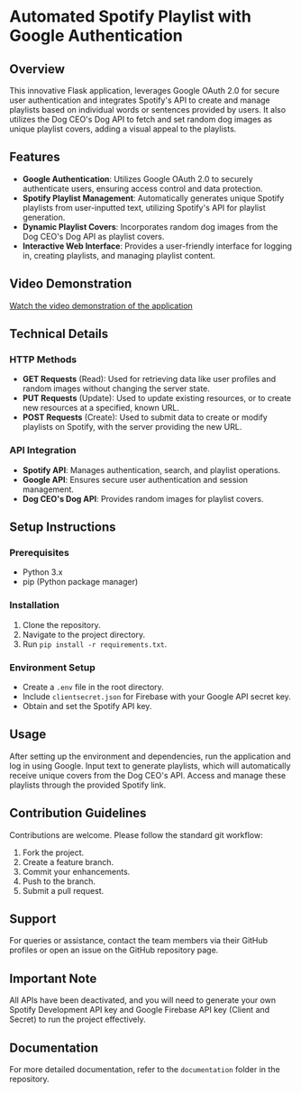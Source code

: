 # Automated Spotify Playlist with Google Authentication

## Overview

This innovative Flask application, leverages Google OAuth 2.0 for secure user authentication and integrates Spotify's API to create and manage playlists based on individual words or sentences provided by users. It also utilizes the Dog CEO's Dog API to fetch and set random dog images as unique playlist covers, adding a visual appeal to the playlists.

## Features

- **Google Authentication**: Utilizes Google OAuth 2.0 to securely authenticate users, ensuring access control and data protection.
- **Spotify Playlist Management**: Automatically generates unique Spotify playlists from user-inputted text, utilizing Spotify's API for playlist generation.
- **Dynamic Playlist Covers**: Incorporates random dog images from the Dog CEO's Dog API as playlist covers.
- **Interactive Web Interface**: Provides a user-friendly interface for logging in, creating playlists, and managing playlist content.

## Video Demonstration

[Watch the video demonstration of the application](https://youtu.be/f4swMqsFVGQ)

## Technical Details

### HTTP Methods
- **GET Requests** (Read): Used for retrieving data like user profiles and random images without changing the server state.
- **PUT Requests** (Update): Used to update existing resources, or to create new resources at a specified, known URL.
- **POST Requests** (Create): Used to submit data to create or modify playlists on Spotify, with the server providing the new URL.

### API Integration
- **Spotify API**: Manages authentication, search, and playlist operations.
- **Google API**: Ensures secure user authentication and session management.
- **Dog CEO's Dog API**: Provides random images for playlist covers.

## Setup Instructions

### Prerequisites
- Python 3.x
- pip (Python package manager)

### Installation
1. Clone the repository.
2. Navigate to the project directory.
3. Run `pip install -r requirements.txt`.

### Environment Setup
- Create a `.env` file in the root directory.
- Include `clientsecret.json` for Firebase with your Google API secret key.
- Obtain and set the Spotify API key.

## Usage

After setting up the environment and dependencies, run the application and log in using Google. Input text to generate playlists, which will automatically receive unique covers from the Dog CEO's API. Access and manage these playlists through the provided Spotify link.

## Contribution Guidelines

Contributions are welcome. Please follow the standard git workflow:
1. Fork the project.
2. Create a feature branch.
3. Commit your enhancements.
4. Push to the branch.
5. Submit a pull request.

## Support

For queries or assistance, contact the team members via their GitHub profiles or open an issue on the GitHub repository page.

## Important Note

All APIs have been deactivated, and you will need to generate your own Spotify Development API key and Google Firebase API key (Client and Secret) to run the project effectively.

## Documentation

For more detailed documentation, refer to the `documentation` folder in the repository.
